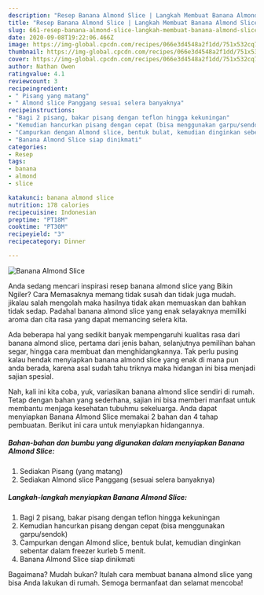 ```yaml
---
description: "Resep Banana Almond Slice | Langkah Membuat Banana Almond Slice Yang Mudah Dan Praktis"
title: "Resep Banana Almond Slice | Langkah Membuat Banana Almond Slice Yang Mudah Dan Praktis"
slug: 661-resep-banana-almond-slice-langkah-membuat-banana-almond-slice-yang-mudah-dan-praktis
date: 2020-09-08T19:22:06.466Z
image: https://img-global.cpcdn.com/recipes/066e3d4548a2f1dd/751x532cq70/banana-almond-slice-foto-resep-utama.jpg
thumbnail: https://img-global.cpcdn.com/recipes/066e3d4548a2f1dd/751x532cq70/banana-almond-slice-foto-resep-utama.jpg
cover: https://img-global.cpcdn.com/recipes/066e3d4548a2f1dd/751x532cq70/banana-almond-slice-foto-resep-utama.jpg
author: Nathan Owen
ratingvalue: 4.1
reviewcount: 3
recipeingredient:
- " Pisang yang matang"
- " Almond slice Panggang sesuai selera banyaknya"
recipeinstructions:
- "Bagi 2 pisang, bakar pisang dengan teflon hingga kekuningan"
- "Kemudian hancurkan pisang dengan cepat (bisa menggunakan garpu/sendok)"
- "Campurkan dengan Almond slice, bentuk bulat, kemudian dinginkan sebentar dalam freezer kurleb 5 menit."
- "Banana Almond Slice siap dinikmati"
categories:
- Resep
tags:
- banana
- almond
- slice

katakunci: banana almond slice 
nutrition: 178 calories
recipecuisine: Indonesian
preptime: "PT18M"
cooktime: "PT30M"
recipeyield: "3"
recipecategory: Dinner

---
```



![Banana Almond Slice](https://img-global.cpcdn.com/recipes/066e3d4548a2f1dd/751x532cq70/banana-almond-slice-foto-resep-utama.jpg)

Anda sedang mencari inspirasi resep banana almond slice yang Bikin Ngiler? Cara Memasaknya memang tidak susah dan tidak juga mudah. jikalau salah mengolah maka hasilnya tidak akan memuaskan dan bahkan tidak sedap. Padahal banana almond slice yang enak selayaknya memiliki aroma dan cita rasa yang dapat memancing selera kita.

Ada beberapa hal yang sedikit banyak mempengaruhi kualitas rasa dari banana almond slice, pertama dari jenis bahan, selanjutnya pemilihan bahan segar, hingga cara membuat dan menghidangkannya. Tak perlu pusing kalau hendak menyiapkan banana almond slice yang enak di mana pun anda berada, karena asal sudah tahu triknya maka hidangan ini bisa menjadi sajian spesial.




Nah, kali ini kita coba, yuk, variasikan banana almond slice sendiri di rumah. Tetap dengan bahan yang sederhana, sajian ini bisa memberi manfaat untuk membantu menjaga kesehatan tubuhmu sekeluarga. Anda dapat menyiapkan Banana Almond Slice memakai 2 bahan dan 4 tahap pembuatan. Berikut ini cara untuk menyiapkan hidangannya.

<!--inarticleads1-->

##### Bahan-bahan dan bumbu yang digunakan dalam menyiapkan Banana Almond Slice:

1. Sediakan  Pisang (yang matang)
1. Sediakan  Almond slice Panggang (sesuai selera banyaknya)




<!--inarticleads2-->

##### Langkah-langkah menyiapkan Banana Almond Slice:

1. Bagi 2 pisang, bakar pisang dengan teflon hingga kekuningan
1. Kemudian hancurkan pisang dengan cepat (bisa menggunakan garpu/sendok)
1. Campurkan dengan Almond slice, bentuk bulat, kemudian dinginkan sebentar dalam freezer kurleb 5 menit.
1. Banana Almond Slice siap dinikmati




Bagaimana? Mudah bukan? Itulah cara membuat banana almond slice yang bisa Anda lakukan di rumah. Semoga bermanfaat dan selamat mencoba!

